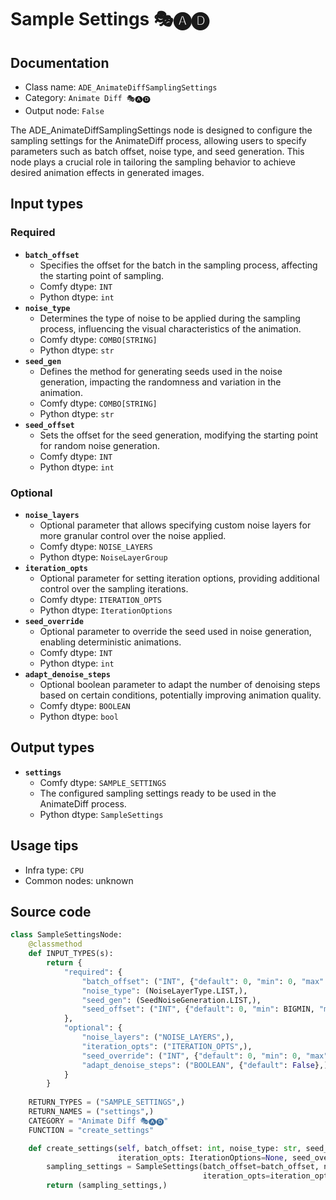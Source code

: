 # Sample Settings 🎭🅐🅓
## Documentation
- Class name: `ADE_AnimateDiffSamplingSettings`
- Category: `Animate Diff 🎭🅐🅓`
- Output node: `False`

The ADE_AnimateDiffSamplingSettings node is designed to configure the sampling settings for the AnimateDiff process, allowing users to specify parameters such as batch offset, noise type, and seed generation. This node plays a crucial role in tailoring the sampling behavior to achieve desired animation effects in generated images.
## Input types
### Required
- **`batch_offset`**
    - Specifies the offset for the batch in the sampling process, affecting the starting point of sampling.
    - Comfy dtype: `INT`
    - Python dtype: `int`
- **`noise_type`**
    - Determines the type of noise to be applied during the sampling process, influencing the visual characteristics of the animation.
    - Comfy dtype: `COMBO[STRING]`
    - Python dtype: `str`
- **`seed_gen`**
    - Defines the method for generating seeds used in the noise generation, impacting the randomness and variation in the animation.
    - Comfy dtype: `COMBO[STRING]`
    - Python dtype: `str`
- **`seed_offset`**
    - Sets the offset for the seed generation, modifying the starting point for random noise generation.
    - Comfy dtype: `INT`
    - Python dtype: `int`
### Optional
- **`noise_layers`**
    - Optional parameter that allows specifying custom noise layers for more granular control over the noise applied.
    - Comfy dtype: `NOISE_LAYERS`
    - Python dtype: `NoiseLayerGroup`
- **`iteration_opts`**
    - Optional parameter for setting iteration options, providing additional control over the sampling iterations.
    - Comfy dtype: `ITERATION_OPTS`
    - Python dtype: `IterationOptions`
- **`seed_override`**
    - Optional parameter to override the seed used in noise generation, enabling deterministic animations.
    - Comfy dtype: `INT`
    - Python dtype: `int`
- **`adapt_denoise_steps`**
    - Optional boolean parameter to adapt the number of denoising steps based on certain conditions, potentially improving animation quality.
    - Comfy dtype: `BOOLEAN`
    - Python dtype: `bool`
## Output types
- **`settings`**
    - Comfy dtype: `SAMPLE_SETTINGS`
    - The configured sampling settings ready to be used in the AnimateDiff process.
    - Python dtype: `SampleSettings`
## Usage tips
- Infra type: `CPU`
- Common nodes: unknown


## Source code
```python
class SampleSettingsNode:
    @classmethod
    def INPUT_TYPES(s):
        return {
            "required": {
                "batch_offset": ("INT", {"default": 0, "min": 0, "max": BIGMAX}),
                "noise_type": (NoiseLayerType.LIST,),
                "seed_gen": (SeedNoiseGeneration.LIST,),
                "seed_offset": ("INT", {"default": 0, "min": BIGMIN, "max": BIGMAX}),
            },
            "optional": {
                "noise_layers": ("NOISE_LAYERS",),
                "iteration_opts": ("ITERATION_OPTS",),
                "seed_override": ("INT", {"default": 0, "min": 0, "max": 0xffffffffffffffff, "forceInput": True}),
                "adapt_denoise_steps": ("BOOLEAN", {"default": False},),
            }
        }
    
    RETURN_TYPES = ("SAMPLE_SETTINGS",)
    RETURN_NAMES = ("settings",)
    CATEGORY = "Animate Diff 🎭🅐🅓"
    FUNCTION = "create_settings"

    def create_settings(self, batch_offset: int, noise_type: str, seed_gen: str, seed_offset: int, noise_layers: NoiseLayerGroup=None,
                        iteration_opts: IterationOptions=None, seed_override: int=None, adapt_denoise_steps=False):
        sampling_settings = SampleSettings(batch_offset=batch_offset, noise_type=noise_type, seed_gen=seed_gen, seed_offset=seed_offset, noise_layers=noise_layers,
                                           iteration_opts=iteration_opts, seed_override=seed_override, adapt_denoise_steps=adapt_denoise_steps)
        return (sampling_settings,)

```
